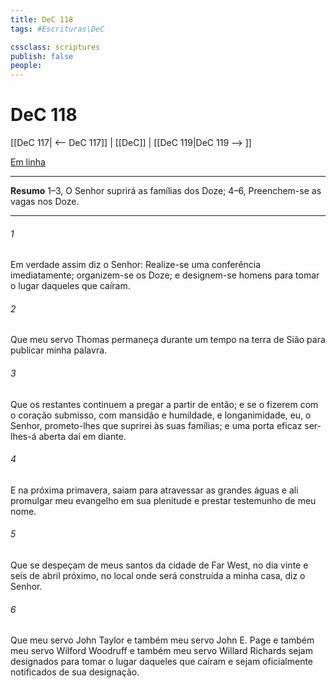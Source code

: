 ```yaml
---
title: DeC 118
tags: #Escrituras\DeC

cssclass: scriptures
publish: false
people:
---
```


# DeC 118
[[DeC 117| <-- DeC 117]] | [[DeC]] | [[DeC 119|DeC 119 --> ]]

[Em linha](https://churchofjesuschrist.org/study/scriptures/dc-testament/dc/118?lang=por)

---
__Resumo__
1–3, O Senhor suprirá as famílias dos Doze; 4–6, Preenchem-se as vagas nos Doze.

---
###### 1 
Em verdade assim diz o Senhor: Realize-se uma conferência imediatamente; organizem-se os Doze; e designem-se homens para tomar o lugar daqueles que caíram.

###### 2 
Que meu servo Thomas permaneça durante um tempo na terra de Sião para publicar minha palavra.

###### 3 
Que os restantes continuem a pregar a partir de então; e se o fizerem com o coração submisso, com mansidão e humildade, e longanimidade, eu, o Senhor, prometo-lhes que suprirei às suas famílias; e uma porta eficaz ser-lhes-á aberta daí em diante.

###### 4 
E na próxima primavera, saiam para atravessar as grandes águas e ali promulgar meu evangelho em sua plenitude e prestar testemunho de meu nome.

###### 5 
Que se despeçam de meus santos da cidade de Far West, no dia vinte e seis de abril próximo, no local onde será construída a minha casa, diz o Senhor.

###### 6 
Que meu servo John Taylor e também meu servo John E. Page e também meu servo Wilford Woodruff e também meu servo Willard Richards sejam designados para tomar o lugar daqueles que caíram e sejam oficialmente notificados de sua designação.

